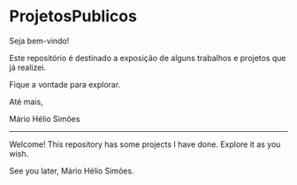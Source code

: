 # ProjetosPublicos
Seja bem-vindo!

Este repositório é destinado a exposição de alguns trabalhos e projetos que já realizei.

Fique a vontade para explorar.

Até mais,

Mário Hélio Simões
*************************************************************************************
Welcome!
This repository has some projects I have done.
Explore it as you wish.

See you later,
Mário Hélio Simões.
